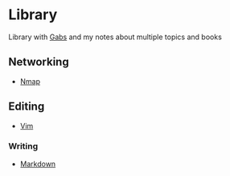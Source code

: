 # Library

Library with [Gabs](https://github.com/itsgabsgarcia) and my notes about multiple topics and books

## Networking

- [Nmap](nmap/README.md)

## Editing

- [Vim](vim/README.md)

### Writing

- [Markdown](markdown/README.md)
